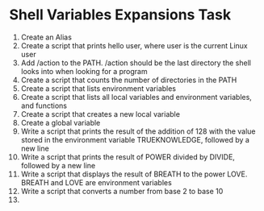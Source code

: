 # Shell Variables Expansions Task
1. Create an Alias
2. Create a script that prints hello user, where user is the current Linux user
3. Add /action to the PATH. /action should be the last directory the shell looks into when looking for a program
4. Create a script that counts the number of directories in the PATH
5. Create a script that lists environment variables
6. Create a script that lists all local variables and environment variables, and functions
7. Create a script that creates a new local variable
8. Create a global variable
9. Write a script that prints the result of the addition of 128 with the value stored in the environment variable TRUEKNOWLEDGE, followed by a new line
10. Write a script that prints the result of POWER divided by DIVIDE, followed by a new line
11. Write a script that displays the result of BREATH to the power LOVE. BREATH and LOVE are environment variables 
12. Write a script that converts a number from base 2 to base 10
13.           
